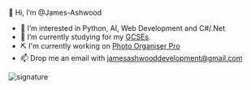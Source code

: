 👋 Hi, I’m @James-Ashwood

- 👀 I’m interested in Python, AI, Web Development and C#/.Net
- 🌱 I’m currently studying for my [GCSEs](https://www.bbc.co.uk/bitesize/levels/z98jmp3).
- ⛏ I'm currently working on [Photo Organiser Pro](https://github.com/James-Ashwood/Photo-Organiser-Pro)
- 📫 Drop me an email with jamesashwooddevelopment@gmail.com

![signature](https://user-images.githubusercontent.com/83030417/154807188-d2ad75ab-731e-40a5-8a4d-fcaa7356ffed.png)

<!---
James-Ashwood/James-Ashwood is a ✨ special ✨ repository because its `README.md` (this file) appears on your GitHub profile.
You can click the Preview link to take a look at your changes.
--->
